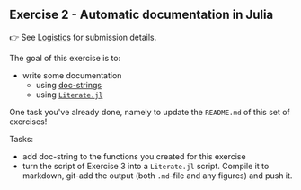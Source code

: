<!--This file was generated, do not modify it.-->
## Exercise 2 - **Automatic documentation in Julia**

👉 See [Logistics](/logistics/#submission) for submission details.

The goal of this exercise is to:
- write some documentation
  - using [doc-strings](https://docs.julialang.org/en/v1/manual/documentation/)
  - using [`Literate.jl`](https://github.com/fredrikekre/Literate.jl)

One task you've already done, namely to update the `README.md` of this set of exercises!

Tasks:
- add doc-string to the functions you created for this exercise
- turn the script of Exercise 3 into a `Literate.jl` script. Compile it to markdown, git-add the output (both `.md`-file and any figures) and push it.

